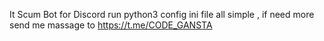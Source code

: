 It Scum Bot for Discord 
run python3 
config ini file
all simple , if need more send me massage to
https://t.me/CODE_GANSTA
